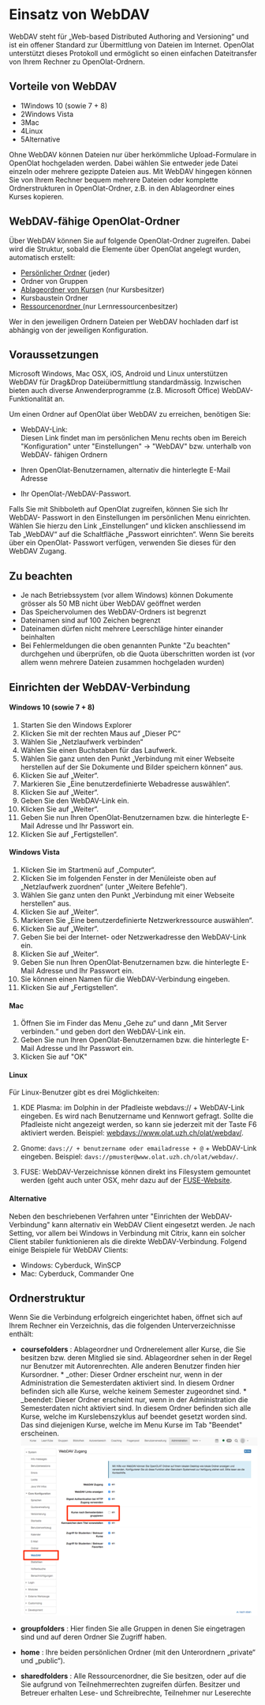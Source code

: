 # Einsatz von WebDAV

  

WebDAV steht für „Web-based Distributed Authoring and Versioning“ und ist ein
offener Standard zur Übermittlung von Dateien im Internet. OpenOlat
unterstützt dieses Protokoll und ermöglicht so einen einfachen Dateitransfer
von Ihrem Rechner zu OpenOlat-Ordnern.

  

## Vorteile von WebDAV

  * 1Windows 10 (sowie 7 + 8)
  * 2Windows Vista
  * 3Mac
  * 4Linux
  * 5Alternative

Ohne WebDAV können Dateien nur über herkömmliche Upload-Formulare in OpenOlat
hochgeladen werden. Dabei wählen Sie entweder jede Datei einzeln oder mehrere
gezippte Dateien aus. Mit WebDAV hingegen können Sie von Ihrem Rechner bequem
mehrere Dateien oder komplette Ordnerstrukturen in OpenOlat-Ordner, z.B. in
den Ablageordner eines Kurses kopieren.

## WebDAV-fähige OpenOlat-Ordner

Über WebDAV können Sie auf folgende OpenOlat-Ordner zugreifen. Dabei wird die
Struktur, sobald die Elemente über OpenOlat angelegt wurden, automatisch
erstellt:

  * [Persönlicher Ordner](../personal/Personal_folders.de.md) (jeder)
  * Ordner von Gruppen
  * [Ablageordner von Kurse](../course_operation/Using_Course_Tools.de.md#EinsatzderKurswerkzeuge-_ablageordner)n (nur Kursbesitzer)
  * Kursbaustein Ordner
  * [Ressourcenordner ](../course_create/Course_Settings.de.md#Kurseinstellungen-_detail_ressourcen)(nur Lernressourcenbesitzer)

Wer in den jeweiligen Ordnern Dateien per WebDAV hochladen darf ist abhängig
von der jeweiligen Konfiguration.

## Voraussetzungen

Microsoft Windows, Mac OSX, iOS, Android und Linux unterstützen WebDAV für
Drag&Drop Dateiübermittlung standardmässig. Inzwischen bieten auch diverse
Anwenderprogramme (z.B. Microsoft Office) WebDAV-Funktionalität an.

Um einen Ordner auf OpenOlat über WebDAV zu erreichen, benötigen Sie:

  * WebDAV-Link:   
Diesen Link findet man im persönlichen Menu rechts oben im Bereich
"Konfiguration" unter "Einstellungen" → "WebDAV" bzw. unterhalb von WebDAV-
fähigen Ordnern

  * Ihren OpenOlat-Benutzernamen, alternativ die hinterlegte E-Mail Adresse
  * Ihr OpenOlat-/WebDAV-Passwort.

Falls Sie mit Shibboleth auf OpenOlat zugreifen, können Sie sich Ihr WebDAV-
Passwort in den Einstellungen im persönlichen Menu einrichten. Wählen Sie
hierzu den Link „Einstellungen“ und klicken anschliessend im Tab „WebDAV“ auf
die Schaltfläche „Passwort einrichten“. Wenn Sie bereits über ein OpenOlat-
Passwort verfügen, verwenden Sie dieses für den WebDAV Zugang.

## Zu beachten

  * Je nach Betriebssystem (vor allem Windows) können Dokumente grösser als 50 MB nicht über WebDAV geöffnet werden
  * Das Speichervolumen des WebDAV-Ordners ist begrenzt
  * Dateinamen sind auf 100 Zeichen begrenzt
  * Dateinamen dürfen nicht mehrere Leerschläge hinter einander beinhalten
  * Bei Fehlermeldungen die oben genannten Punkte "Zu beachten" durchgehen und überprüfen, ob die Quota überschritten worden ist (vor allem wenn mehrere Dateien zusammen hochgeladen wurden)

  

## Einrichten der WebDAV-Verbindung

#### Windows 10 (sowie 7 + 8)

  1. Starten Sie den Windows Explorer
  2. Klicken Sie mit der rechten Maus auf „Dieser PC“
  3. Wählen Sie „Netzlaufwerk verbinden“
  4. Wählen Sie einen Buchstaben für das Laufwerk.
  5. Wählen Sie ganz unten den Punkt „Verbindung mit einer Webseite herstellen auf der Sie Dokumente und Bilder speichern können“ aus.
  6. Klicken Sie auf „Weiter“.
  7. Markieren Sie „Eine benutzerdefinierte Webadresse auswählen“.
  8. Klicken Sie auf „Weiter“.
  9. Geben Sie den WebDAV-Link ein.
  10. Klicken Sie auf „Weiter“.
  11. Geben Sie nun Ihren OpenOlat-Benutzernamen bzw. die hinterlegte E-Mail Adresse und Ihr Passwort ein.
  12. Klicken Sie auf „Fertigstellen“.

#### Windows Vista

  1. Klicken Sie im Startmenü auf „Computer“.
  2. Klicken Sie im folgenden Fenster in der Menüleiste oben auf „Netzlaufwerk zuordnen“ (unter „Weitere Befehle“).
  3. Wählen Sie ganz unten den Punkt „Verbindung mit einer Webseite herstellen“ aus.
  4. Klicken Sie auf „Weiter“.
  5. Markieren Sie „Eine benutzerdefinierte Netzwerkressource auswählen“.
  6. Klicken Sie auf „Weiter“.
  7. Geben Sie bei der Internet- oder Netzwerkadresse den WebDAV-Link ein.
  8. Klicken Sie auf „Weiter“.
  9. Geben Sie nun Ihren OpenOlat-Benutzernamen bzw. die hinterlegte E-Mail Adresse und Ihr Passwort ein.
  10. Sie können einen Namen für die WebDAV-Verbindung eingeben.
  11. Klicken Sie auf „Fertigstellen“.

#### Mac

  1. Öffnen Sie im Finder das Menu „Gehe zu“ und dann „Mit Server verbinden.“ und geben dort den WebDAV-Link ein.
  2. Geben Sie nun Ihren OpenOlat-Benutzernamen bzw. die hinterlegte E-Mail Adresse und Ihr Passwort ein.
  3. Klicken Sie auf "OK"

#### Linux

Für Linux-Benutzer gibt es drei Möglichkeiten:

  1. KDE Plasma: im Dolphin in der Pfadleiste webdavs:// + WebDAV-Link eingeben. Es wird nach Benutzername und Kennwort gefragt. Sollte die Pfadleiste nicht angezeigt werden, so kann sie jederzeit mit der Taste F6 aktiviert werden. Beispiel: <webdavs://www.olat.uzh.ch/olat/webdav/>.

  2. Gnome: `davs:// + benutzername oder emailadresse + @` \+ WebDAV-Link eingeben. Beispiel: `davs://pmuster@www.olat.uzh.ch/olat/webdav/`.
  3. FUSE: WebDAV-Verzeichnisse können direkt ins Filesystem gemountet werden (geht auch unter OSX, mehr dazu auf der [FUSE-Website](http://fuse.sourceforge.net "FUSE-Website").

#### Alternative

Neben den beschriebenen Verfahren unter "Einrichten der WebDAV-Verbindung"
kann alternativ ein WebDAV Client eingesetzt werden. Je nach Setting, vor
allem bei Windows in Verbindung mit Citrix, kann ein solcher Client stabiler
funktionieren als die direkte WebDAV-Verbindung. Folgend einige Beispiele für
WebDAV Clients:

  * Windows: Cyberduck, WinSCP
  * Mac: Cyberduck, Commander One

  

## Ordnerstruktur

Wenn Sie die Verbindung erfolgreich eingerichtet haben, öffnet sich auf Ihrem
Rechner ein Verzeichnis, das die folgenden Unterverzeichnisse enthält:

  *  **coursefolders** : Ablageordner und Ordnerelement aller Kurse, die Sie besitzen bzw. deren Mitglied sie sind. Ablageordner sehen in der Regel nur Benutzer mit Autorenrechten. Alle anderen Benutzer finden hier Kursordner. 
    * _other: Dieser Ordner erscheint nur, wenn in der Administration die Semesterdaten aktiviert sind. In diesem Ordner befinden sich alle Kurse, welche keinem Semester zugeordnet sind.
    * _beendet: Dieser Ordner erscheint nur, wenn in der Administration die Semesterdaten nicht aktiviert sind. In diesem Ordner befinden sich alle Kurse, welche im Kurslebenszyklus auf beendet gesetzt worden sind. Das sind diejenigen Kurse, welche im Menu Kurse im Tab "Beendet" erscheinen.  
![](assets/administration_webdav.png)

  *  **groupfolders** : Hier finden Sie alle Gruppen in denen Sie eingetragen sind und auf deren Ordner Sie Zugriff haben.
  *  **home** : Ihre beiden persönlichen Ordner (mit den Unterordnern „private“ und „public“).
  *  **sharedfolders** : Alle Ressourcenordner, die Sie besitzen, oder auf die Sie aufgrund von Teilnehmerrechten zugreifen dürfen. Besitzer und Betreuer erhalten Lese- und Schreibrechte, Teilnehmer nur Leserechte

